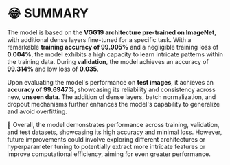 
# 😂 SUMMARY 


The model is based on the **VGG19 architecture pre-trained on ImageNet**, with additional dense layers fine-tuned for a specific task. With a remarkable **training accuracy of 99.905%** and a negligible training loss of **0.004%**, the model exhibits a high capacity to learn intricate patterns within the training data. During **validation**, the model achieves an accuracy of **99.314%** and low loss of **0.035**.

Upon evaluating the model's performance on **test images**, it achieves an **accuracy of 99.6947%**, showcasing its reliability and consistency across new, **unseen data**. The addition of dense layers, batch normalization, and dropout mechanisms further enhances the model's capability to generalize and avoid overfitting.

🎉 Overall, the model demonstrates performance across training, validation, and test datasets, showcasing its high accuracy and minimal loss. However, future improvements could involve exploring different architectures or hyperparameter tuning to potentially extract more intricate features or improve computational efficiency, aiming for even greater performance.

